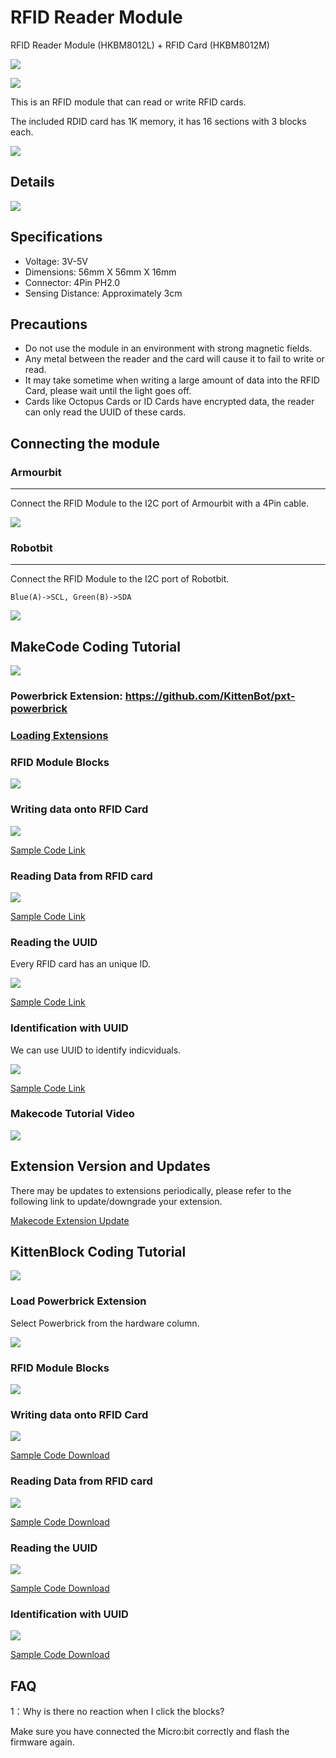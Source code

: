 # RFID Reader Module

RFID Reader Module (HKBM8012L) + RFID Card (HKBM8012M)

![](./images/10_04.png)

![](./images/10_05.png)

This is an RFID module that can read or write RFID cards.

The included RDID card has 1K memory, it has 16 sections with 3 blocks each.

![](./images/IMG_2583.GIF)

## Details

![](./images/10_03.png)

## Specifications

- Voltage: 3V-5V
- Dimensions: 56mm X 56mm X 16mm
- Connector: 4Pin PH2.0
- Sensing Distance: Approximately 3cm

## Precautions

- Do not use the module in an environment with strong magnetic fields.
- Any metal between the reader and the card will cause it to fail to write or read.
- It may take sometime when writing a large amount of data into the RFID Card, please wait until the light goes off.
- Cards like Octopus Cards or ID Cards have encrypted data, the reader can only read the UUID of these cards.

## Connecting the module

### Armourbit

---

Connect the RFID Module to the I2C port of Armourbit with a 4Pin cable.

![](./images/rfid_wire.png)

### Robotbit

--- 
Connect the RFID Module to the I2C port of Robotbit.

    Blue(A)->SCL, Green(B)->SDA

![](./images/rfid_wire1.png)

## MakeCode Coding Tutorial

![](./images/mcbanner.png)

### Powerbrick Extension: https://github.com/KittenBot/pxt-powerbrick

### [Loading Extensions](../../Makecode/powerBrickMC)

### RFID Module Blocks

![](./images/rfidblocks.png)

### Writing data onto RFID Card

![](./images/rfidwrite.png)

[Sample Code Link](https://makecode.microbit.org/_XdP0Pye1rFA0)

### Reading Data from RFID card

![](./images/rfidread.png)

[Sample Code Link](https://makecode.microbit.org/_TEz6D45qgDaa)

### Reading the UUID

Every RFID card has an unique ID.

![](./images/uidread.png)

[Sample Code Link](https://makecode.microbit.org/_a6wiKdUqWaXL)

### Identification with UUID

We can use UUID to identify indicviduals.

![](./images/uididentify.png)

[Sample Code Link](https://makecode.microbit.org/_c4rcrE76Tc6Y)

### Makecode Tutorial Video

[![](./images/rfidtut.png)](https://www.youtube.com/watch?v=r1B6l7xK7So)

## Extension Version and Updates

There may be updates to extensions periodically, please refer to the following link to update/downgrade your extension.

[Makecode Extension Update](../../../Makecode/makecode_extensionUpdate)

## KittenBlock Coding Tutorial

![](./images/kbbanner.png)

### Load Powerbrick Extension

Select Powerbrick from the hardware column.

![](./kbimages/addextension.png)

### RFID Module Blocks

![](./kbimages/kbrfidblocks.png)

### Writing data onto RFID Card

![](./kbimages/rfidwrite.png)

[Sample Code Download](https://bit.ly/PowerbrickM8_01sb3)

### Reading Data from RFID card

![](./kbimages/rfidread.png)

[Sample Code Download](https://bit.ly/PowerbrickM8_02sb3)

### Reading the UUID

![](./kbimages/uidread.png)

[Sample Code Download](https://bit.ly/PowerbrickM8_03sb3)

### Identification with UUID

![](./kbimages/uididentify.png)
    
[Sample Code Download](https://bit.ly/PowerbrickM8_04sb3)

## FAQ

1：Why is there no reaction when I click the blocks?

Make sure you have connected the Micro:bit correctly and flash the firmware again.